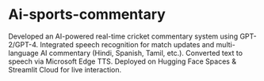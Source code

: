 # Ai-sports-commentary
Developed an AI-powered real-time cricket commentary system using GPT-2/GPT-4. Integrated speech recognition for match updates and multi-language AI commentary (Hindi, Spanish, Tamil, etc.). Converted text to speech via Microsoft Edge TTS. Deployed on Hugging Face Spaces &amp; Streamlit Cloud for live interaction.
